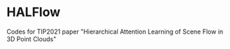 # HALFlow
Codes for TIP2021 paper "Hierarchical Attention Learning of Scene Flow in 3D Point Clouds"
